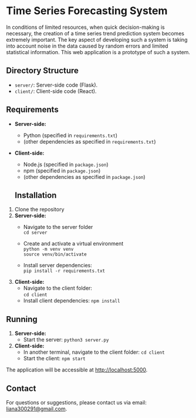 # Time Series Forecasting System


In conditions of limited resources, when quick decision-making is necessary, the creation of a time series trend prediction system becomes extremely important. The key aspect of developing such a system is taking into account noise in the data caused by random errors and limited statistical information. This web application is a prototype of such a system.

## Directory Structure

- `server/`: Server-side code (Flask).
- `client/`: Client-side code (React).

## Requirements

- **Server-side:**
  - Python (specified in `requirements.txt`)
  - (other dependencies as specified in `requirements.txt`)

- **Client-side:**
  - Node.js (specified in `package.json`)
  - npm (specified in `package.json`)
  - (other dependencies as specified in `package.json`)

  ## Installation

1. Clone the repository
2. **Server-side:**
   - Navigate to the server folder \
    `cd server`
   - Create and activate a virtual environment \
   `python -m venv venv` \
   `source venv/bin/activate`  

   - Install server dependencies:  
   `pip install -r requirements.txt`
3. **Client-side:**
   - Navigate to the client folder: \
    `cd client`
   - Install client dependencies:
    `npm install`



## Running

1. **Server-side:**
   - Start the server: `python3 server.py`
2. **Client-side:**
   - In another terminal, navigate to the client folder:
    `cd client`
   - Start the client: 
   `npm start`

The application will be accessible at [http://localhost:5000](http://localhost:5000).



## Contact

For questions or suggestions, please contact us via email: liana300291@gmail.com.
